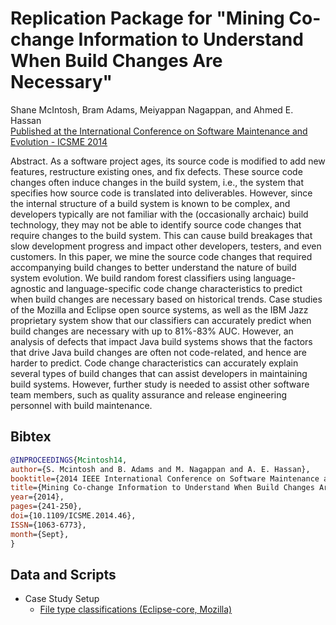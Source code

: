 # Replication Package for "Mining Co-change Information to Understand When Build Changes Are Necessary"

Shane McIntosh, Bram Adams, Meiyappan Nagappan, and Ahmed E. Hassan  
[Published at the International Conference on Software Maintenance and Evolution - ICSME 2014](http://dx.doi.org/10.1109/ICSME.2014.46)

Abstract. As a software project ages, its source code is modified to add new features, restructure existing ones, and fix defects. These source code changes often induce changes in the build system, i.e., the system that specifies how source code is translated into deliverables. However, since the internal structure of a build system is known to be complex, and developers typically are not familiar with the (occasionally archaic) build technology, they may not be able to identify source code changes that require changes to the build system. This can cause build breakages that slow development progress and impact other developers, testers, and even customers. In this paper, we mine the source code changes that required accompanying build changes to better understand the nature of build system evolution. We build random forest classifiers using language-agnostic and language-specific code change characteristics to predict when build changes are necessary based on historical trends. Case studies of the Mozilla and Eclipse open source systems, as well as the IBM Jazz proprietary system show that our classifiers can accurately predict when build changes are necessary with up to 81%-83% AUC. However, an analysis of defects that impact Java build systems shows that the factors that drive Java build changes are often not code-related, and hence are harder to predict. Code change characteristics can accurately explain several types of build changes that can assist developers in maintaining build systems. However, further study is needed to assist other software team members, such as quality assurance and release engineering personnel with build maintenance. 

## Bibtex

```bibtex
@INPROCEEDINGS{Mcintosh14,
author={S. Mcintosh and B. Adams and M. Nagappan and A. E. Hassan},
booktitle={2014 IEEE International Conference on Software Maintenance and Evolution},
title={Mining Co-change Information to Understand When Build Changes Are Necessary},
year={2014},
pages={241-250},
doi={10.1109/ICSME.2014.46},
ISSN={1063-6773},
month={Sept},
}
```

## Data and Scripts

- Case Study Setup
  - [File type classifications (Eclipse-core, Mozilla)](https://github.com/SAILResearch/replication-build_cochanges/releases/latest)


